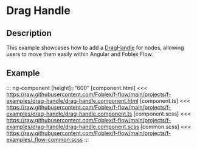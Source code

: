 ﻿# Drag Handle

## Description

This example showcases how to add a [DragHandle](./docs/f-drag-handle-directive) for nodes, allowing users to move them easily within Angular and Foblex Flow.

## Example

::: ng-component <drag-handle></drag-handle> [height]="600"
[component.html] <<< https://raw.githubusercontent.com/Foblex/f-flow/main/projects/f-examples/drag-handle/drag-handle.component.html
[component.ts] <<< https://raw.githubusercontent.com/Foblex/f-flow/main/projects/f-examples/drag-handle/drag-handle.component.ts
[component.scss] <<< https://raw.githubusercontent.com/Foblex/f-flow/main/projects/f-examples/drag-handle/drag-handle.component.scss
[common.scss] <<< https://raw.githubusercontent.com/Foblex/f-flow/main/projects/f-examples/_flow-common.scss
:::


